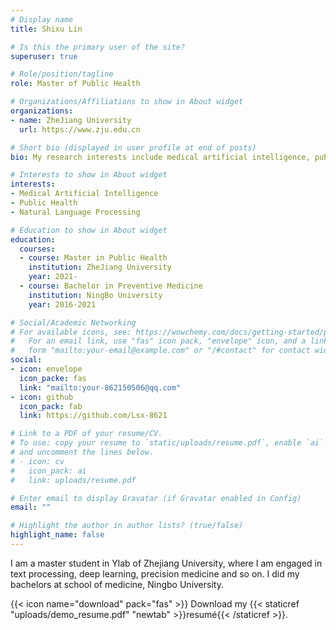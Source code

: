 ```yaml
---
# Display name
title: Shixu Lin

# Is this the primary user of the site?
superuser: true

# Role/position/tagline
role: Master of Public Health

# Organizations/Affiliations to show in About widget
organizations:
- name: ZheJiang University
  url: https://www.zju.edu.cn

# Short bio (displayed in user profile at end of posts)
bio: My research interests include medical artificial intelligence, public health and natural language processing.

# Interests to show in About widget
interests:
- Medical Artificial Intelligence
- Public Health
- Natural Language Processing

# Education to show in About widget
education:
  courses:
  - course: Master in Public Health
    institution: ZheJiang University
    year: 2021-
  - course: Bachelor in Preventive Medicine
    institution: NingBo University
    year: 2016-2021

# Social/Academic Networking
# For available icons, see: https://wowchemy.com/docs/getting-started/page-builder/#icons
#   For an email link, use "fas" icon pack, "envelope" icon, and a link in the
#   form "mailto:your-email@example.com" or "/#contact" for contact widget.
social:
- icon: envelope
  icon_packe: fas
  link: "mailto:your-862150506@qq.com" 
- icon: github
  icon_pack: fab
  link: https://github.com/Lsx-8621

# Link to a PDF of your resume/CV.
# To use: copy your resume to `static/uploads/resume.pdf`, enable `ai` icons in `params.toml`, 
# and uncomment the lines below.
# - icon: cv
#   icon_pack: ai
#   link: uploads/resume.pdf

# Enter email to display Gravatar (if Gravatar enabled in Config)
email: ""

# Highlight the author in author lists? (true/false)
highlight_name: false
---
```


I am a master student in Ylab of Zhejiang University, where I am engaged in text processing, deep learning, precision medicine and so on. I did my bachelors at school of medicine, Ningbo University.

{{< icon name="download" pack="fas" >}} Download my {{< staticref "uploads/demo_resume.pdf" "newtab" >}}resumé{{< /staticref >}}.
